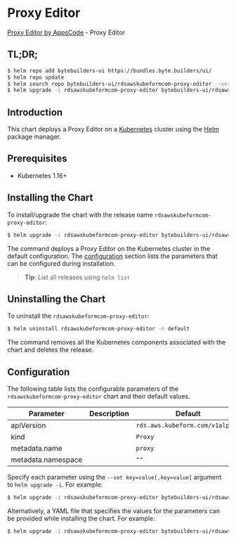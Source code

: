 # Proxy Editor

[Proxy Editor by AppsCode](https://byte.builders) - Proxy Editor

## TL;DR;

```bash
$ helm repo add bytebuilders-ui https://bundles.byte.builders/ui/
$ helm repo update
$ helm search repo bytebuilders-ui/rdsawskubeformcom-proxy-editor --version=v0.4.18
$ helm upgrade -i rdsawskubeformcom-proxy-editor bytebuilders-ui/rdsawskubeformcom-proxy-editor -n default --create-namespace --version=v0.4.18
```

## Introduction

This chart deploys a Proxy Editor on a [Kubernetes](http://kubernetes.io) cluster using the [Helm](https://helm.sh) package manager.

## Prerequisites

- Kubernetes 1.16+

## Installing the Chart

To install/upgrade the chart with the release name `rdsawskubeformcom-proxy-editor`:

```bash
$ helm upgrade -i rdsawskubeformcom-proxy-editor bytebuilders-ui/rdsawskubeformcom-proxy-editor -n default --create-namespace --version=v0.4.18
```

The command deploys a Proxy Editor on the Kubernetes cluster in the default configuration. The [configuration](#configuration) section lists the parameters that can be configured during installation.

> **Tip**: List all releases using `helm list`

## Uninstalling the Chart

To uninstall the `rdsawskubeformcom-proxy-editor`:

```bash
$ helm uninstall rdsawskubeformcom-proxy-editor -n default
```

The command removes all the Kubernetes components associated with the chart and deletes the release.

## Configuration

The following table lists the configurable parameters of the `rdsawskubeformcom-proxy-editor` chart and their default values.

|     Parameter      | Description |                  Default                   |
|--------------------|-------------|--------------------------------------------|
| apiVersion         |             | <code>rds.aws.kubeform.com/v1alpha1</code> |
| kind               |             | <code>Proxy</code>                         |
| metadata.name      |             | <code>proxy</code>                         |
| metadata.namespace |             | <code>""</code>                            |


Specify each parameter using the `--set key=value[,key=value]` argument to `helm upgrade -i`. For example:

```bash
$ helm upgrade -i rdsawskubeformcom-proxy-editor bytebuilders-ui/rdsawskubeformcom-proxy-editor -n default --create-namespace --version=v0.4.18 --set apiVersion=rds.aws.kubeform.com/v1alpha1
```

Alternatively, a YAML file that specifies the values for the parameters can be provided while
installing the chart. For example:

```bash
$ helm upgrade -i rdsawskubeformcom-proxy-editor bytebuilders-ui/rdsawskubeformcom-proxy-editor -n default --create-namespace --version=v0.4.18 --values values.yaml
```

